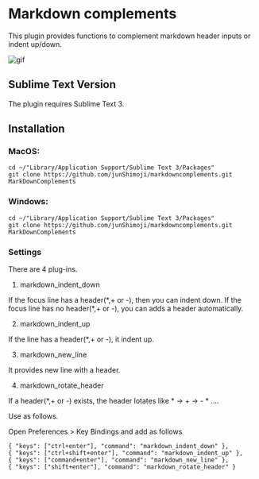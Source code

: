 # Markdown complements

This plugin provides functions to complement markdown header inputs or indent up/down.

![gif](https://immense-headland-55656.herokuapp.com/markdownComplements.gif)

## Sublime Text Version

The plugin requires Sublime Text 3.

## Installation

### MacOS: 

    cd ~/"Library/Application Support/Sublime Text 3/Packages"
    git clone https://github.com/junShimoji/markdowncomplements.git MarkDownComplements

### Windows:

    cd ~/"Library/Application Support/Sublime Text 3/Packages"
    git clone https://github.com/junShimoji/markdowncomplements.git MarkDownComplements

### Settings

There are 4 plug-ins.

1. markdown_indent_down

If the focus line has a header(\*,+ or -), then you can indent down.
If the focus line has no header(\*,+ or -), you can adds a header automatically.

2. markdown_indent_up

If the line has a header(\*,+ or -), it indent up.

3. markdown_new_line

It provides new line with a header.

4. markdown_rotate_header

If a header(\*,+ or -) exists, the header lotates like \* -> + -> - * ....

Use as follows.

Open Preferences > Key Bindings and add as follows

    { "keys": ["ctrl+enter"], "command": "markdown_indent_down" },
    { "keys": ["ctrl+shift+enter"], "command": "markdown_indent_up" },
    { "keys": ["command+enter"], "command": "markdown_new_line" },
    { "keys": ["shift+enter"], "command": "markdown_rotate_header" }


